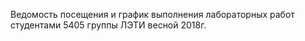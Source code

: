 Ведомость посещения и график выполнения лабораторных работ студентами 5405 группы ЛЭТИ весной 2018г.
